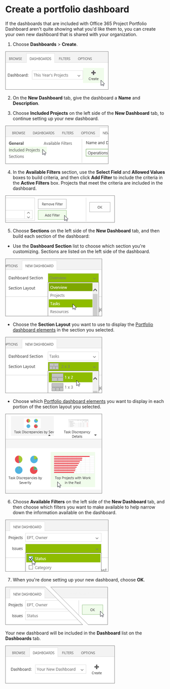 
# Create a portfolio dashboard

If the dashboards that are included with Office 365 Project Portfolio Dashboard aren't quite showing what you'd like them to, you can create your own new dashboard that is shared with your organization.
  
    
    


1. Choose **Dashboards** > **Create**.
    
    
  
    
    
![Create button on Dashboards tab](images/06a073c1-f419-47a7-aaca-c4a5de4cc92f.png)
  
    
    

  
    
    

  
    
    

    
  
2. On the **New Dashboard** tab, give the dashboard a **Name** and **Description**.
    
  
3. Choose **Included Projects** on the left side of the **New Dashboard** tab, to continue setting up your new dashboard.
    
    
  
    
    
![Included Projects](images/a83329e5-1e16-4df0-a511-f08df974d9aa.png)
  
    
    

  
    
    

  
    
    

    
  
4. In the **Available Filters** section, use the **Select Field** and **Allowed Values** boxes to build criteria, and then click **Add Filter** to include the criteria in the **Active Filters** box. Projects that meet the criteria are included in the dashboard.
    
    
  
    
    
![Add Filter button](images/ee5c9685-7931-4cd1-8373-e9fc243f9762.png)
  
    
    

  
    
    

  
    
    

    
  
5. Choose **Sections** on the left side of the **New Dashboard** tab, and then build each section of the dashboard:
    
  - Use the **Dashboard Section** list to choose which section you're customizing. Sections are listed on the left side of the dashboard.
    
    
  
    
    
![Dashboard Section list](images/a3c5daad-ea8c-4aa4-8dca-419aff8b5b70.png)
  
    
    

  
    
    

  
    
    

    
  
  - Choose the **Section Layout** you want to use to display the [Portfolio dashboard elements](706dd1f5-c3a3-47a2-a40f-43e86343a877.md) in the section you selected.
    
    
  
    
    
![Section Layout list](images/494a71d5-1a32-4129-a5b5-b93297cde731.png)
  
    
    

  
    
    

  
    
    

    
  
  - Choose which  [Portfolio dashboard elements](706dd1f5-c3a3-47a2-a40f-43e86343a877.md) you want to display in each portion of the section layout you selected.
    
    
  
    
    
![Section elements](images/006ea83f-2e96-4a7c-95c0-4ec600529255.png)
  
    
    

  
    
    

  
    
    

    
  
6. Choose **Available Filters** on the left side of the **New Dashboard** tab, and then choose which filters you want to make available to help narrow down the information available on the dashboard.
    
    
  
    
    
![Set filters for a new dashboard](images/007dccb7-69c7-414b-aa6e-1607c92c8004.png)
  
    
    

  
    
    

  
    
    

    
  
7. When you're done setting up your new dashboard, choose **OK**.
    
    
  
    
    
![OK button on New Dashboard tab](images/b4046eb3-516e-43c6-bdc4-b3b7ec9d4a00.png)
  
    
    

  
    
    

  
    
    

    
  
Your new dashboard will be included in the **Dashboard** list on the **Dashboards** tab.
  
    
    
![New dashboard in the Dashboard list](images/63a1bbb7-e1af-47fe-9790-dd19318e4502.png)
  
    
    

  
    
    

  
    
    
